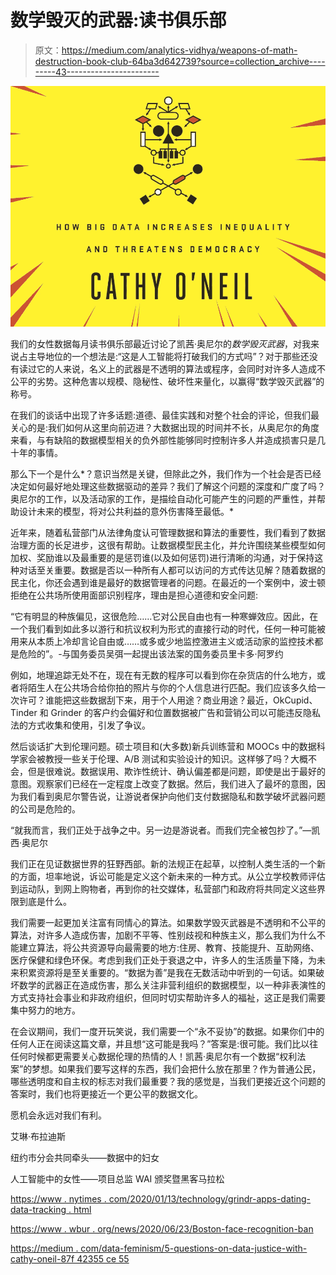 # 数学毁灭的武器:读书俱乐部

> 原文：<https://medium.com/analytics-vidhya/weapons-of-math-destruction-book-club-64ba3d642739?source=collection_archive---------43----------------------->

![](img/3c9eabe5c5741af98881df2aa8bf908a.png)

我们的女性数据每月读书俱乐部最近讨论了凯茜·奥尼尔的*数学毁灭武器*，对我来说占主导地位的一个想法是:“这是人工智能将打破我们的方式吗”？对于那些还没有读过它的人来说，名义上的武器是不透明的算法或程序，会同时对许多人造成不公平的劣势。这种危害以规模、隐秘性、破坏性来量化，以赢得“数学毁灭武器”的称号。

在我们的谈话中出现了许多话题:道德、最佳实践和对整个社会的评论，但我们最关心的是:我们如何从这里向前迈进？大数据出现的时间并不长，从奥尼尔的角度来看，与有缺陷的数据模型相关的负外部性能够同时控制许多人并造成损害只是几十年的事情。

那么下一个是什么*？意识当然是关键，但除此之外，我们作为一个社会是否已经决定如何最好地处理这些数据驱动的差异？我们了解这个问题的深度和广度了吗？奥尼尔的工作，以及活动家的工作，是描绘自动化可能产生的问题的严重性，并帮助设计未来的模型，将对公共利益的意外伤害降至最低。*

近年来，随着私营部门从法律角度认可管理数据和算法的重要性，我们看到了数据治理方面的长足进步，这很有帮助。让数据模型民主化，并允许围绕某些模型如何加权、奖励谁以及最重要的是惩罚谁(以及如何惩罚)进行清晰的沟通，对于保持这种对话至关重要。数据是否以一种所有人都可以访问的方式传达见解？随着数据的民主化，你还会遇到谁是最好的数据管理者的问题。在最近的一个案例中，波士顿拒绝在公共场所使用面部识别程序，理由是担心道德和安全问题:

“它有明显的种族偏见，这很危险……它对公民自由也有一种寒蝉效应。因此，在一个我们看到如此多以游行和抗议权利为形式的直接行动的时代，任何一种可能被用来从本质上冷却言论自由或……或多或少地监控激进主义或活动家的监控技术都是危险的”。-与国务委员吴弭一起提出该法案的国务委员里卡多·阿罗约

例如，地理追踪无处不在，现在有无数的程序可以看到你在杂货店的什么地方，或者将陌生人在公共场合给你拍的照片与你的个人信息进行匹配。我们应该多久给一次许可？谁能把这些数据刮下来，用于个人用途？商业用途？最近，OkCupid、Tinder 和 Grinder 的客户约会偏好和位置数据被广告和营销公司以可能违反隐私法的方式收集和使用，引发了争议。

然后谈话扩大到伦理问题。硕士项目和(大多数)新兵训练营和 MOOCs 中的数据科学家会被教授一些关于伦理、A/B 测试和实验设计的知识。这样够了吗？大概不会，但是很难说。数据误用、欺诈性统计、确认偏差都是问题，即使是出于最好的意图。观察家们已经在一定程度上改变了数据。然后，我们进入了最坏的意图，因为我们看到奥尼尔警告说，让游说者保护向他们支付数据隐私和数学破坏武器问题的公司是危险的。

“就我而言，我们正处于战争之中。另一边是游说者。而我们完全被包抄了。”—凯西·奥尼尔

我们正在见证数据世界的狂野西部。新的法规正在起草，以控制人类生活的一个新的方面，坦率地说，诉讼可能是定义这个新未来的一种方式。从公立学校教师评估到运动队，到网上购物者，再到你的社交媒体，私营部门和政府将共同定义这些界限到底是什么。

我们需要一起更加关注富有同情心的算法。如果数学毁灭武器是不透明和不公平的算法，对许多人造成伤害，加剧不平等、性别歧视和种族主义，那么我们为什么不能建立算法，将公共资源导向最需要的地方:住房、教育、技能提升、互助网络、医疗保健和绿色环保。考虑到我们正处于衰退之中，许多人的生活质量下降，为未来积累资源将是至关重要的。“数据为善”是我在无数活动中听到的一句话。如果破坏数学的武器正在造成伤害，那么关注非营利组织的数据模型，以一种非表演性的方式支持社会事业和非政府组织，但同时切实帮助许多人的福祉，这正是我们需要集中努力的地方。

在会议期间，我们一度开玩笑说，我们需要一个“永不妥协”的数据。如果你们中的任何人正在阅读这篇文章，并且想“这可能是我吗？”答案是:很可能。我们比以往任何时候都更需要关心数据伦理的热情的人！凯茜·奥尼尔有一个数据“权利法案”的梦想。如果我们要写这样的东西，我们会把什么放在那里？作为普通公民，哪些透明度和自主权的标志对我们最重要？我的感觉是，当我们更接近这个问题的答案时，我们也将更接近一个更公平的数据文化。

愿机会永远对我们有利。

艾琳·布拉迪斯

纽约市分会共同牵头——数据中的妇女

人工智能中的女性——项目总监 WAI 颁奖暨黑客马拉松

[https://www . nytimes . com/2020/01/13/technology/grindr-apps-dating-data-tracking . html](https://www.nytimes.com/2020/01/13/technology/grindr-apps-dating-data-tracking.html)

[https://www . wbur . org/news/2020/06/23/Boston-face-recognition-ban](https://www.wbur.org/news/2020/06/23/boston-facial-recognition-ban)

[https://medium . com/data-feminism/5-questions-on-data-justice-with-cathy-oneil-87f 42355 ce 55](/data-feminism/5-questions-on-data-justice-with-cathy-oneil-87f42355ce55)